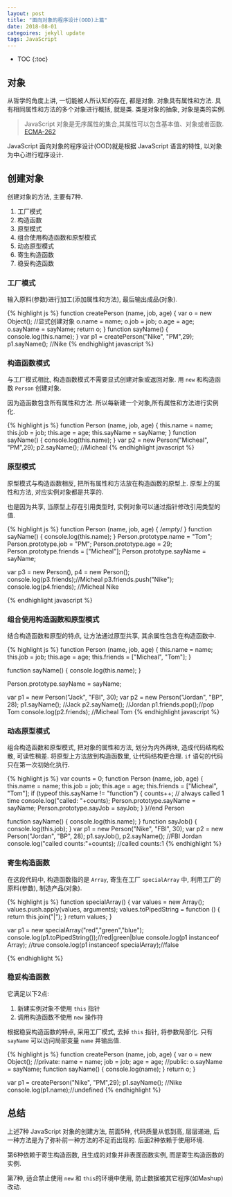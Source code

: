 ```yaml
---
layout: post
title: "面向对象的程序设计(OOD)上篇"
date: 2018-08-01
categoires: jekyll update
tags: JavaScript
---
```

* TOC
{:toc}

## 对象

从哲学的角度上讲, 一切能被人所认知的存在, 都是对象. 对象具有属性和方法. 具有相同属性和方法的多个对象进行概括, 就是类. 类是对象的抽象, 对象是类的实例.

> JavaScript 对象是无序属性的集合,其属性可以包含基本值、对象或者函数.  [ECMA-262](#)

JavaScript 面向对象的程序设计(OOD)就是根据 JavaScript 语言的特性, 以对象为中心进行程序设计.

## 创建对象

创建对象的方法, 主要有7种.
1. 工厂模式
2. 构造函数
3. 原型模式
4. 组合使用构造函数和原型模式
5. 动态原型模式
6. 寄生构造函数
7. 稳妥构造函数

### 工厂模式

输入原料(参数)进行加工(添加属性和方法), 最后输出成品(对象).

{% highlight js %}
function createPerson (name, job, age) {
	var o     = new Object(); //显式创建对象
	o.name    = name;
	o.job     = job;
	o.age     = age;
	o.sayName = sayName;
	return o; 
}
function sayName() {
	console.log(this.name);
}
var p1 = createPerson("Nike", "PM",29);
p1.sayName(); //Nike
{% endhighlight javascript %}

### 构造函数模式

与工厂模式相比, 构造函数模式不需要显式创建对象或返回对象. 用 `new` 和构造函数 `Person` 创建对象.

因为造函数包含所有属性和方法. 所以每新建一个对象,所有属性和方法进行实例化.

{% highlight js %}
function Person (name, job, age) { 
	this.name    = name;
	this.job     = job;
	this.age     = age;
	this.sayName = sayName;
}
function sayName() {
	console.log(this.name);
}
var p2 = new Person("Micheal", "PM",29);
p2.sayName(); //Micheal
{% endhighlight javascript %}

### 原型模式

原型模式与构造函数相反, 把所有属性和方法放在构造函数的原型上. 原型上的属性和方法, 对应实例对象都是共享的.

也是因为共享, 当原型上存在引用类型时, 实例对象可以通过指针修改引用类型的值.

{% highlight js %}
function Person (name, job, age) { /*empty*/ }
function sayName() {
	console.log(this.name);
}
Person.prototype.name    = "Tom";
Person.prototype.job     = "PM";
Person.prototype.age     = 29;
Person.prototype.friends = ["Micheal"];
Person.prototype.sayName = sayName;

var p3 = new Person(), p4 = new Person();
console.log(p3.friends);//Micheal
p3.friends.push("Nike");
console.log(p4.friends); //Micheal Nike

{% endhighlight javascript %}

### 组合使用构造函数和原型模式

结合构造函数和原型的特点, 让方法通过原型共享, 其余属性包含在构造函数中.

{% highlight js %}
function Person (name, job, age) { 
	this.name    = name;
	this.job     = job;
	this.age     = age;
	this.friends = ["Micheal", "Tom"];
	}

function sayName() {
	console.log(this.name);
}

Person.prototype.sayName = sayName;

var p1 = new Person("Jack", "FBI", 30);
var p2 = new Person("Jordan", "BP", 28);
p1.sayName(); //Jack
p2.sayName(); //Jordan
p1.friends.pop();//pop Tom
console.log(p2.friends); //Micheal Tom
{% endhighlight javascript %}

### 动态原型模式

组合构造函数和原型模式, 把对象的属性和方法, 划分为内外两块, 造成代码结构松散, 可读性稍差. 将原型上方法放到构造函数里, 让代码结构更合理. `if` 语句的代码只在第一次初始化执行.

{% highlight js %}
var counts = 0;
function Person (name, job, age) { 
	this.name    = name;
	this.job     = job;
	this.age     = age;
	this.friends = ["Micheal", "Tom"];
	if (typeof this.sayName != "function") {
		counts++; // always called 1 time
		console.log("called: "+counts); 
		Person.prototype.sayName = sayName;
		Person.prototype.sayJob  = sayJob;
	}
}//end Person

function sayName() {
	console.log(this.name);
}
function sayJob() {
	console.log(this.job);
}
var p1 = new Person("Nike", "FBI", 30);
var p2 = new Person("Jordan", "BP", 28);
p1.sayJob(), p2.sayName(); //FBI Jordan
console.log("called counts:"+counts); //called counts:1
{% endhighlight %}

### 寄生构造函数

在这段代码中, 构造函数指的是 `Array`, 寄生在工厂 `specialArray` 中, 利用工厂的原料(参数), 制造产品(对象).

{% highlight js %}
function specialArray() {
	var values = new Array();
	values.push.apply(values, arguments);
	values.toPipedString = function () {
		return this.join("|");
	}
	return values;
}

var p1 = new specialArray("red","green","blue");
console.log(p1.toPipedString());//red|green|blue
console.log(p1 instanceof Array); //true
console.log(p1 instanceof specialArray);//false

{% endhighlight %}

### 稳妥构造函数

它满足以下2点:

1. 新建实例对象不使用 `this` 指针
2. 调用构造函数不使用 `new` 操作符

根据稳妥构造函数的特点, 采用工厂模式, 去掉 `this` 指针, 将参数局部化. 只有 `sayName` 可以访问局部变量 `name` 并输出值.

{% highlight js %}
function createPerson (name, job, age) {
	var o     = new Object();
	//private: 
	name      = name;
	job       = job;
	age       = age;
	//public:
	o.sayName = sayName;
	function sayName() {
		console.log(name);
	}
	return o; 
}

var p1 = createPerson("Nike", "PM",29);
p1.sayName(); //Nike
console.log(p1.name);//undefined
{% endhighlight %}

## 总结

上述7种 JavaScript 对象的创建方法, 前面5种, 代码质量从低到高, 层层递进, 后一种方法是为了弥补前一种方法的不足而出现的. 后面2种依赖于使用环境. 

第6种依赖于寄生构造函数, 且生成的对象并非表面函数实例, 而是寄生构造函数的实例. 

第7种, 适合禁止使用 `new` 和 `this`的环境中使用, 防止数据被其它程序(如Mashup)改动.